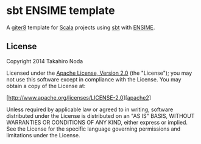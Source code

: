 sbt ENSIME template
=============================

A [giter8] template for [Scala] projects using [sbt] with [ENSIME].

License
-------

Copyright 2014 Takahiro Noda

Licensed under the [Apache License, Version 2.0][apache2] (the "License"); you
may not use this software except in compliance with the License. You may obtain
a copy of the License at:

[http://www.apache.org/licenses/LICENSE-2.0][apache2]

Unless required by applicable law or agreed to in writing, software distributed
under the License is distributed on an "AS IS" BASIS, WITHOUT WARRANTIES OR
CONDITIONS OF ANY KIND, either express or implied. See the License for the
specific language governing permissions and limitations under the License.

[giter8]: https://github.com/n8han/giter8
[Scala]: http://www.scala-lang.org/
[sbt]: http://github.com/harrah/xsbt/
[ENSIME]: https://github.com/aemoncannon/ensime
[apache2]: http://www.apache.org/licenses/LICENSE-2.0
